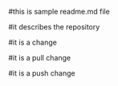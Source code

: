 #this is sample readme.md file

#it describes the repository

#it is a change

#it is a pull change

#it is a push change
